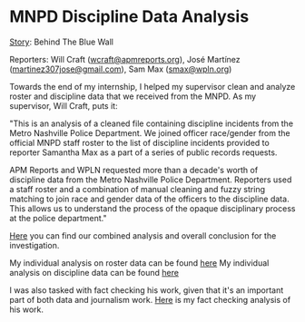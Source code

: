 # MNPD Discipline Data Analysis
[Story](https://wpln.org/programs/wpln-news-investigates/behind-the-blue-wall/): Behind The Blue Wall

Reporters: Will Craft (wcraft@apmreports.org), José Martínez (martinez307jose@gmail.com), Sam Max (smax@wpln.org)


Towards the end of my internship, I helped my supervisor clean and analyze roster and discipline data that we received from the MNPD. As my supervisor, Will Craft, puts it:

"This is an analysis of a cleaned file containing discipline incidents from the Metro Nashville Police Department. We joined officer race/gender from the official MNPD staff roster to the list of discipline incidents provided to reporter Samantha Max as a part of a series of public records requests.

APM Reports and WPLN requested more than a decade's worth of discipline data from the Metro Nashville Police Department. Reporters used a staff roster and a combination of manual cleaning and fuzzy string matching to join race and gender data of the officers to the discipline data. This allows us to understand the process of the opaque disciplinary process at the police department."

[Here](https://github.com/APM-Reports/nashville-discipline/blob/master/analysis/Discipline-Data-Analysis.ipynb) you can find our combined analysis and overall conclusion for the investigation.

My individual analysis on roster data can be found [here](https://github.com/dv7jose/MNPD-Discipline-Data-Analysis/blob/main/Roster_Analysis_Jose.ipynb)
My individual analysis on discipline data can be found [here](https://github.com/dv7jose/MNPD-Discipline-Data-Analysis/blob/main/Discipline_Analysis_Jose.ipynb)

I was also tasked with fact checking his work, given that it's an important part of both data and journalism work. [Here](https://github.com/dv7jose/MNPD-Discipline-Data-Analysis/blob/main/Fact_Check_Will.ipynb) is my fact checking analysis of his work.
